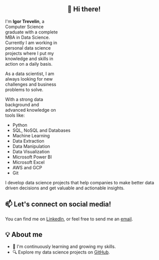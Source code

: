 <h2 align="center">👋 Hi there!</h2>
<img align="right" src="https://media3.giphy.com/media/7c8QeB0VMddFOuu4iR/giphy.gif?cid=ecf05e47e2z3yzguqzwhsg3qi8jcvgbbjqaccwz99sio0315&amp;ep=v1_gifs_search&amp;rid=giphy.gif&amp;ct=g" alt="Data GIF by DataCamp" style="width: 300px; left: 0px; top: 0px; opacity: 0;margin: 15px;">

I'm **Igor Trevelin**, a Computer Science graduate with a complete MBA in Data Science. Currently I am working in personal data science projects where I put my knowledge and skills in action on a daily basis.

As a data scientist, I am always looking for new challenges and business problems to solve.

With a strong data background and advanced knowledge on tools like:
- Python
- SQL, NoSQL and Databases
- Machine Learning
- Data Extraction
- Data Manipulation
- Data Visualization
- Microsoft Power BI
- Microsoft Excel
- AWS and GCP
- Git

I develop data science projects that help companies to make better data driven decisions and get valuable and actionable insights.

## 📫 Let's connect on social media!

You can find me on [LinkedIn](https://www.linkedin.com/in/igor-trevelin/), or feel free to send me an [email](mailto:igor.trevelin.xavier@gmail.com).

## 💡 About me 

<!-- - 🖥️ Interested in seeing more of my work? Check out my portfolio [here]().-->
- 🌱 I'm continuously learning and growing my skills.
- 🔍 Explore my data science projects on [GitHub](https://github.com/IgorTrevelin/data-science).
